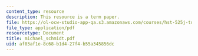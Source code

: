 ```yaml
---
content_type: resource
description: This resource is a term paper.
file: https://ol-ocw-studio-app-qa.s3.amazonaws.com/courses/hst-525j-tumor-pathophysiology-and-transport-phenomena-fall-2005/af03af1e8c68b1d427f4b55a345856dc_michael_schmidt.pdf
file_type: application/pdf
resourcetype: Document
title: michael_schmidt.pdf
uid: af03af1e-8c68-b1d4-27f4-b55a345856dc
---
```

